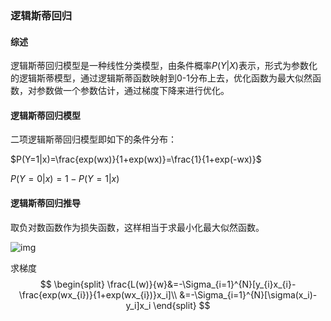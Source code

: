 ### 逻辑斯蒂回归

#### 综述

逻辑斯蒂回归模型是一种线性分类模型，由条件概率$P(Y|X)$表示，形式为参数化的逻辑斯蒂模型，通过逻辑斯蒂函数映射到0-1分布上去，优化函数为最大似然函数，对参数做一个参数估计，通过梯度下降来进行优化。

#### 逻辑斯蒂回归模型

二项逻辑斯蒂回归模型即如下的条件分布：

$P(Y=1|x)=\frac{exp(wx)}{1+exp(wx)}=\frac{1}{1+exp(-wx)}$

$P(Y=0|x)=1-P(Y=1|x)$

#### 逻辑斯蒂回归推导

取负对数函数作为损失函数，这样相当于求最小化最大似然函数。

![img](https://github.com/LHaoRax/Algorithm_Interview_Notes-Chinese/raw/master/_assets/%E5%85%AC%E5%BC%8F_20180713114855.png)

求梯度
$$
\begin{split}
\frac{L(w)}{w}&=-\Sigma_{i=1}^{N}[y_{i}x_{i}-\frac{exp(wx_{i})}{1+exp(wx_{i})}x_i]\\
&=-\Sigma_{i=1}^{N}[\sigma(x_i)-y_i]x_i
\end{split}
$$
